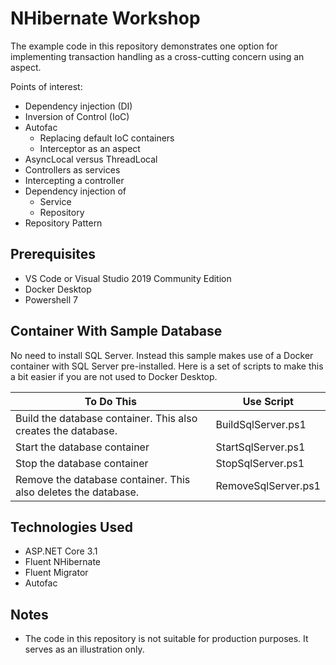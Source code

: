 # NHibernate Workshop

The example code in this repository demonstrates one option for implementing transaction handling as a cross-cutting concern using an aspect.

Points of interest:

* Dependency injection (DI)
* Inversion of Control (IoC)
* Autofac
  * Replacing default IoC containers
  * Interceptor as an aspect
* AsyncLocal versus ThreadLocal
* Controllers as services
* Intercepting a controller
* Dependency injection of
  * Service
  * Repository
* Repository Pattern

## Prerequisites

* VS Code or Visual Studio 2019 Community Edition
* Docker Desktop
* Powershell 7

## Container With Sample Database

No need to install SQL Server. Instead this sample makes use of a Docker container with SQL Server pre-installed. Here is a set of scripts to make this a bit easier if you are not used to Docker Desktop.

To Do This | Use Script
-----------|-----------
Build the database container. This also creates the database. | BuildSqlServer.ps1
Start the database container | StartSqlServer.ps1
Stop the database container | StopSqlServer.ps1
Remove the database container. This also deletes the database. | RemoveSqlServer.ps1

## Technologies Used

* ASP.NET Core 3.1
* Fluent NHibernate
* Fluent Migrator
* Autofac

## Notes

* The code in this repository is not suitable for production purposes. It serves as an illustration only.

